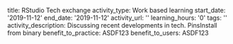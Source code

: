title: RStudio Tech exchange
activity_type: Work based learning
start_date: '2019-11-12'
end_date: '2019-11-12'
activity_url: ''
learning_hours: '0'
tags: ''
activity_description: Discussing recent developments in tech. PinsInstall from binary
benefit_to_practice: ASDF123
benefit_to_users: ASDF123

